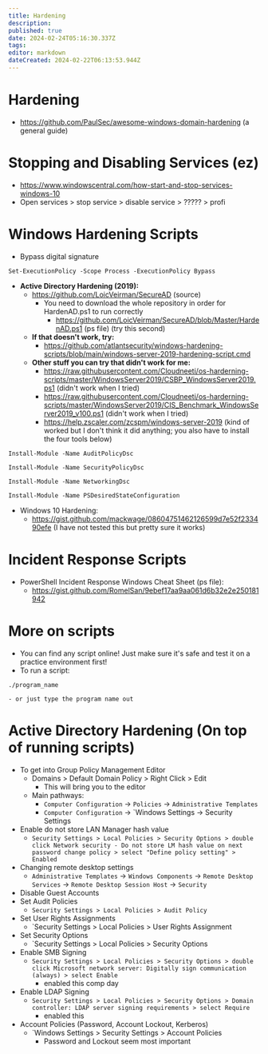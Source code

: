 ```yaml
---
title: Hardening
description: 
published: true
date: 2024-02-24T05:16:30.337Z
tags: 
editor: markdown
dateCreated: 2024-02-22T06:13:53.944Z
---
```


# Hardening
- https://github.com/PaulSec/awesome-windows-domain-hardening (a general guide)

# Stopping and Disabling Services (ez)
- https://www.windowscentral.com/how-start-and-stop-services-windows-10
- Open services > stop service > disable service > ????? > profi

# Windows Hardening Scripts
- Bypass digital signature
```
Set-ExecutionPolicy -Scope Process -ExecutionPolicy Bypass
```
- **Active Directory Hardening (2019):**
	- https://github.com/LoicVeirman/SecureAD (source)
		- You need to download the whole repository in order for HardenAD.ps1 to run correctly
			- https://github.com/LoicVeirman/SecureAD/blob/Master/HardenAD.ps1 (ps file) (try this second)
	- **If that doesn't work, try:** 
		- https://github.com/atlantsecurity/windows-hardening-scripts/blob/main/windows-server-2019-hardening-script.cmd
	- **Other stuff you can try that didn't work for me:** 
		- https://raw.githubusercontent.com/Cloudneeti/os-harderning-scripts/master/WindowsServer2019/CSBP_WindowsServer2019.ps1 (didn't work when I tried)
		- https://raw.githubusercontent.com/Cloudneeti/os-harderning-scripts/master/WindowsServer2019/CIS_Benchmark_WindowsServer2019_v100.ps1  (didn't work when I tried)
		- https://help.zscaler.com/zcspm/windows-server-2019 (kind of worked but I don't think it did anything; you also have to install the four tools below)
```
Install-Module -Name AuditPolicyDsc
```
```
Install-Module -Name SecurityPolicyDsc
```
```
Install-Module -Name NetworkingDsc
```
```
Install-Module -Name PSDesiredStateConfiguration
```
- Windows 10 Hardening: 
	- https://gist.github.com/mackwage/08604751462126599d7e52f233490efe (I have not tested this but pretty sure it works)

# Incident Response Scripts
- PowerShell Incident Response Windows Cheat Sheet (ps file): 
	- https://gist.github.com/RomelSan/9ebef17aa9aa061d6b32e2e250181942

# More on scripts
- You can find any script online! Just make sure it's safe and test it on a practice environment first! 
- To run a script: 
```
./program_name
```
	- or just type the program name out

# Active Directory Hardening (On top of running scripts)
- To get into Group Policy Management Editor 
	- Domains > Default Domain Policy > Right Click > Edit
		- This will bring you to the editor
	- Main pathways: 
		- `Computer Configuration` -> `Policies` -> `Administrative Templates` 
		- `Computer Configuration` -> `Windows Settings -> Security Settings 
- Enable do not store LAN Manager hash value
	- `Security Settings > Local Policies > Security Options > double click Network security - Do not store LM hash value on next password change policy > select "Define policy setting" > Enabled` 
-  Changing remote desktop settings
	- `Administrative Templates` -> `Windows Components` -> `Remote Desktop Services` -> `Remote Desktop Session Host` -> `Security`
- Disable Guest Accounts
- Set Audit Policies
	- `Security Settings > Local Policies > Audit Policy` 
- Set User Rights Assignments 
	- `Security Settings > Local Policies > User Rights Assignment 
- Set Security Options
	- `Security Settings > Local Policies > Security Options 
- Enable SMB Signing
	- `Security Settings > Local Policies > Security Options > double click Microsoft network server: Digitally sign communication (always) > select Enable`
		- enabled this comp day
- Enable LDAP Signing 
	- `Security Settings > Local Policies > Security Options > Domain controller: LDAP server signing requirements > select Require`
		- enabled this
- Account Policies (Password, Account Lockout, Kerberos)
	- `Windows Settings > Security Settings > Account Policies
		- Password and Lockout seem most important
